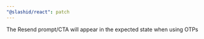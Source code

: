 ```yaml
---
"@slashid/react": patch
---
```


The Resend prompt/CTA will appear in the expected state when using OTPs
